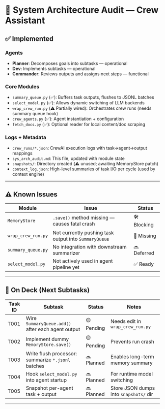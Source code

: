 # 🧠 System Architecture Audit — Crew Assistant

## ✅ Implemented

### Agents
- **Planner**: Decomposes goals into subtasks — operational
- **Dev**: Implements subtasks — operational
- **Commander**: Reviews outputs and assigns next steps — functional

### Core Modules
- `summary_queue.py` (✅): Buffers task outputs, flushes to JSONL batches
- `select_model.py` (✅): Allows dynamic switching of LLM backends
- `wrap_crew_run.py` (⚠️ Partially wired): Orchestrates crew runs (needs summary queue hook)
- `crew_agents.py` (✅): Agent instantiation + configuration
- `fetch_docs.py` (✅): Optional reader for local content/doc scraping

### Logs + Metadata
- `crew_runs/*.json`: CrewAI execution logs with task→agent→output mappings
- `sys_arch_audit.md`: This file, updated with module state
- `snapshots/`: Directory created (⚠️ unused; awaiting MemoryStore patch)
- `context_log.json`: High-level summaries of task I/O per cycle (used by context engine)

---

## ⚠️ Known Issues

| Module             | Issue                                                       | Status     |
|--------------------|-------------------------------------------------------------|------------|
| `MemoryStore`      | `.save()` method missing — causes fatal crash               | 🛠️ Blocking |
| `wrap_crew_run.py` | Not currently pushing task output into `SummaryQueue`       | 🧩 Missing  |
| `summary_queue.py` | No integration with downstream summarizer                   | 🔜 Deferred |
| `select_model.py`  | Not actively used in agent pipeline yet                     | ✅ Ready    |

---

## 🧩 On Deck (Next Subtasks)

| Task ID | Subtask                                    | Status    | Notes                                   |
|---------|---------------------------------------------|-----------|-----------------------------------------|
| T001    | Wire `SummaryQueue.add()` after each agent output | 🟡 Pending | Needs edit in `wrap_crew_run.py`       |
| T002    | Implement dummy `MemoryStore.save()`       | 🟡 Pending | Prevents run crash                      |
| T003    | Write flush processor: summarize `*.jsonl` batches | 🔜 Planned  | Enables long-term memory summary       |
| T004    | Hook `select_model.py` into agent startup  | 🔜 Planned  | For runtime model switching             |
| T005    | Snapshot per-agent task + output           | 🔜 Planned  | Store JSON dumps into `snapshots/` dir |

---
